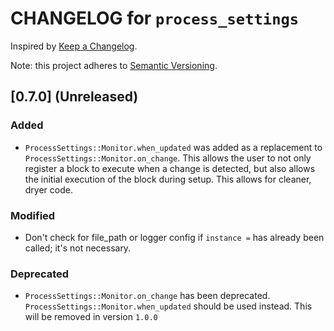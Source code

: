 # CHANGELOG for `process_settings`

Inspired by [Keep a Changelog](https://keepachangelog.com/en/1.0.0/).

Note: this project adheres to [Semantic Versioning](https://semver.org/spec/v2.0.0.html).

## [0.7.0] (Unreleased)

### Added

- `ProcessSettings::Monitor.when_updated` was added as a replacement to `ProcessSettings::Monitor.on_change`.  This allows the user
  to not only register a block to execute when a change is detected, but also allows the initial execution of the block during setup.
  This allows for cleaner, dryer code.

### Modified

- Don't check for file_path or logger config if `instance =` has already been called;
  it's not necessary.

### Deprecated

- `ProcessSettings::Monitor.on_change` has been deprecated. `ProcessSettings::Monitor.when_updated` should be used instead.
  This will be removed in version `1.0.0`

[0.6.1]: https://github.com/Invoca/process_settings/compare/v0.6.0...v0.6.1
